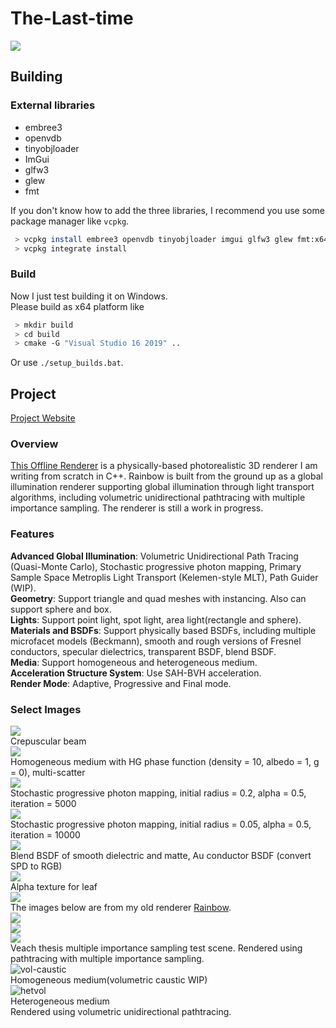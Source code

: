 # The-Last-time

![](images/cover.png)

## Building

### External libraries
- embree3
- openvdb
- tinyobjloader
- ImGui
- glfw3
- glew
- fmt

If you don't know how to add the three libraries, I recommend you use some package manager like `vcpkg`.  
```bash
 > vcpkg install embree3 openvdb tinyobjloader imgui glfw3 glew fmt:x64-windows  
 > vcpkg integrate install 
```
### Build
Now I just test building it on Windows.   
Please build as x64 platform like
```bash
 > mkdir build
 > cd build
 > cmake -G "Visual Studio 16 2019" ..
```
Or use `./setup_builds.bat`. 

## Project
[Project Website](https://slongle.github.io/projects/The-Last-Time)

### Overview
[This Offline Renderer](https://github.com/slongle/The-Last-time) is a physically-based photorealistic 3D renderer I am writing from scratch in C++. Rainbow is built from the ground up as a global illumination renderer supporting global illumination through light transport algorithms, including volumetric unidirectional pathtracing with multiple importance sampling. The renderer is still a work in progress.  

### Features
**Advanced Global Illumination**: Volumetric Unidirectional Path Tracing (Quasi-Monte Carlo), Stochastic progressive photon mapping, Primary Sample Space Metroplis Light Transport (Kelemen-style MLT), Path Guider (WIP).    
**Geometry**: Support triangle and quad meshes with instancing. Also can support sphere and box.  
**Lights**: Support point light, spot light, area light(rectangle and sphere).  
**Materials and BSDFs**: Support physically based BSDFs, including multiple microfacet models (Beckmann), smooth and rough versions of Fresnel conductors, specular dielectrics, transparent BSDF, blend BSDF.   
**Media**: Support homogeneous and heterogeneous medium.  
**Acceleration Structure System**: Use SAH-BVH acceleration.  
**Render Mode**: Adaptive, Progressive and Final mode.  

### Select Images

![](images/glory_4096spp.png)  
Crepuscular beam  
![](images/envbunny_spp=512_density=10_albedo=1.png)  
Homogeneous medium with HG phase function (density = 10, albedo = 1, g = 0), multi-scatter  
![](images/scene_SPPM_5000.png)  
Stochastic progressive photon mapping, initial radius = 0.2, alpha = 0.5, iteration = 5000  
![](images/torus_SPPM_10k.png)  
Stochastic progressive photon mapping, initial radius = 0.05, alpha = 0.5, iteration = 10000  
![](images/globe_64spp.png)  
Blend BSDF of smooth dielectric and matte, Au conductor BSDF (convert SPD to RGB)  
![](images/scene_1024spp.png)  
Alpha texture for leaf  
![](images/pbrt-book_64spp.png)  
The images below are from my old renderer [Rainbow](https://github.com/slongle/Rainbow).  
![](images/cornell-box-heat.jpg)  
![](images/cornell-box-sphere-heat.png)  
![](images/veach-mis-heat.jpg)  
Veach thesis multiple importance sampling test scene. Rendered using pathtracing with multiple importance sampling.  
![vol-caustic](https://i.postimg.cc/ryHf24pD/0002.png)  
Homogeneous medium(volumetric caustic WIP)  
![hetvol](https://i.postimg.cc/9MJN7NVb/0001.png)  
Heterogeneous medium  
Rendered using volumetric unidirectional pathtracing.  
